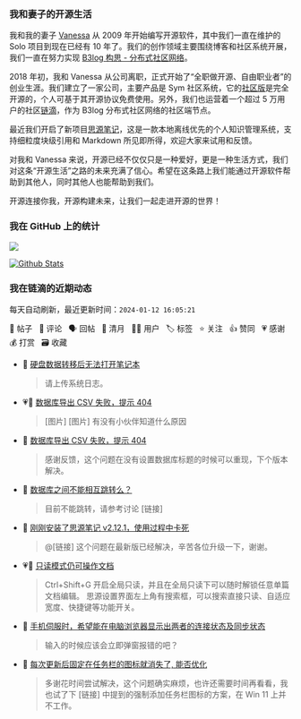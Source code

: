 ### 我和妻子的开源生活

我和我的妻子 [Vanessa](https://github.com/Vanessa219) 从 2009 年开始编写开源软件，其中我们一直在维护的 Solo 项目到现在已经有 10 年了。我们的创作领域主要围绕博客和社区系统开展，我们一直在努力实现 [B3log 构思 - 分布式社区网络](https://ld246.com/article/1546941897596)。

2018 年初，我和 Vanessa 从公司离职，正式开始了“全职做开源、自由职业者”的创业生涯。我们建立了一家公司，主要产品是 Sym 社区系统，它的[社区版](https://github.com/88250/symphony)是完全开源的，个人可基于其开源协议免费使用。另外，我们也运营着一个超过 5 万用户的社区[链滴](https://ld246.com)，作为 B3log 分布式社区网络的社区端节点。

最近我们开启了新项目[思源笔记](https://github.com/siyuan-note/siyuan)，这是一款本地离线优先的个人知识管理系统，支持细粒度块级引用和 Markdown 所见即所得，欢迎大家来试用和反馈。

对我和 Vanessa 来说，开源已经不仅仅只是一种爱好，更是一种生活方式，我们对这条“开源生活”之路的未来充满了信心。希望在这条路上我们能通过开源软件帮助到其他人，同时其他人也能帮助到我们。

开源连接你我，开源构建未来，让我们一起走进开源的世界！

### 我在 GitHub 上的统计

<a title="Hits" target="_blank" href="https://github.com/88250/88250"><img src="https://hits.b3log.org/88250/88250.svg"></a>

[![Github Stats](https://github-readme-stats.vercel.app/api?username=88250&theme=tokyonight&show_icons=true)](https://github.com/88250)

<!--events start -->

### 我在链滴的近期动态

每天自动刷新，最近更新时间：`2024-01-12 16:05:21`

📝 帖子 &nbsp; 💬 评论 &nbsp; 🗣 回帖 &nbsp; 🌙 清月 &nbsp; 👨‍💻 用户 &nbsp; 🏷️ 标签 &nbsp; ⭐️ 关注 &nbsp; 👍 赞同 &nbsp; 💗 感谢 &nbsp; 💰 打赏 &nbsp; 🗃 收藏

* 💬 [硬盘数据转移后无法打开笔记本](https://ld246.com/article/1705026514178/comment/1705029141433#comments)

  > 请上传系统日志。
* 💗📝 [数据库导出 CSV 失败，提示 404](https://ld246.com/article/1705023091175)

  > [图片] [图片] 有没有小伙伴知道什么原因
* 💬 [数据库导出 CSV 失败，提示 404](https://ld246.com/article/1705023091175/comment/1705023837766#comments)

  > 感谢反馈，这个问题在没有设置数据库标题的时候可以重现，下个版本解决。
* 💬 [数据库之间不能相互跳转么？](https://ld246.com/article/1704980933979/comment/1705021439201#comments)

  > 目前不能跳转，请参考讨论 [链接]
* 💬 [刚刚安装了思源笔记 v2.12.1，使用过程中卡死](https://ld246.com/article/1704769531554/comment/1705021286944#comments)

  > @[链接] 这个问题在最新版已经解决，辛苦各位升级一下，谢谢。
* 💗💬 [只读模式仍可操作文档](https://ld246.com/article/1705017206723/comment/1705018128998#comments)

  > Ctrl+Shift+G 开启全局只读，并且在全局只读下可以随时解锁任意单篇文档编辑。 思源设置界面左上角有搜索框，可以搜索直接只读、自适应宽度、快捷键等功能开关。
* 💬 [手机伺服时，希望能在电脑浏览器显示出两者的连接状态及同步状态](https://ld246.com/article/1704897007421/comment/1704992867503#comments)

  > 输入的时候应该会立即弹窗报错的吧？
* 💬 [每次更新后固定在任务栏的图标就消失了, 能否优化](https://ld246.com/article/1704889072897/comment/1704991614046#comments)

  > 多谢花时间尝试解决，这个问题确实麻烦，也许还需要时间再看看，我也试了下 [链接] 中提到的强制添加任务栏图标的方案，在 Win 11 上并不工作。


<!--events end -->
